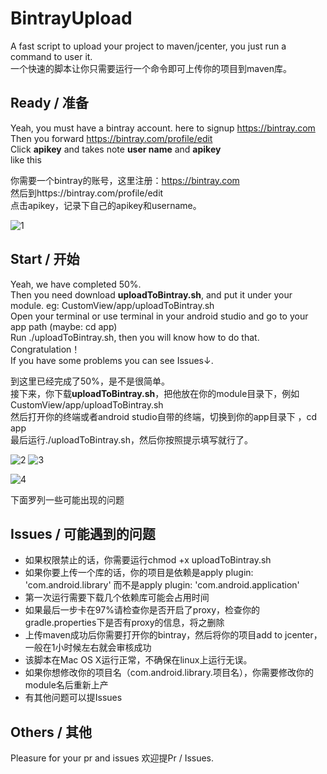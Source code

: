 # BintrayUpload
A fast script to upload your project to maven/jcenter, you just run a command to user it.   
一个快速的脚本让你只需要运行一个命令即可上传你的项目到maven库。

## Ready / 准备
Yeah, you must have a bintray account. here to signup https://bintray.com  
Then you forward https://bintray.com/profile/edit   
Click **apikey** and takes note **user name** and **apikey**  
like this


你需要一个bintray的账号，这里注册：https://bintray.com    
然后到https://bintray.com/profile/edit    
点击apikey，记录下自己的apikey和username。

![1](https://cloud.githubusercontent.com/assets/14801837/17085094/3cf28fe6-5202-11e6-871b-f8cbbb22c1d5.png)

## Start / 开始
Yeah, we have completed 50%.   
Then you need download **uploadToBintray.sh**, and put it under your module. eg: CustomView/app/uploadToBintray.sh    
Open your terminal or use terminal in your android studio  and go to your app path  (maybe: cd app)  
Run ./uploadToBintray.sh, then you will know how to do that.  
Congratulation！  
If you have some problems you can see Issues↓.  


到这里已经完成了50%，是不是很简单。  
接下来，你下载**uploadToBintray.sh**，把他放在你的module目录下，例如CustomView/app/uploadToBintray.sh  
然后打开你的终端或者android studio自带的终端，切换到你的app目录下 ，cd app  
最后运行./uploadToBintray.sh，然后你按照提示填写就行了。  

![2](https://cloud.githubusercontent.com/assets/14801837/17085098/4f4beec6-5202-11e6-9660-abc8790db425.png)
![3](https://cloud.githubusercontent.com/assets/14801837/17085119/f2d5dafc-5202-11e6-8de6-73e4ee514298.png)


![4](https://cloud.githubusercontent.com/assets/14801837/17085136/8aed401e-5203-11e6-951c-ff177120e51a.png)

下面罗列一些可能出现的问题


## Issues / 可能遇到的问题
- 如果权限禁止的话，你需要运行chmod +x uploadToBintray.sh
- 如果你要上传一个库的话，你的项目是依赖是apply plugin: 'com.android.library' 而不是apply plugin: 'com.android.application'
- 第一次运行需要下载几个依赖库可能会占用时间
- 如果最后一步卡在97%请检查你是否开启了proxy，检查你的gradle.properties下是否有proxy的信息，将之删除
- 上传maven成功后你需要打开你的bintray，然后将你的项目add to jcenter，一般在1小时候左右就会审核成功
- 该脚本在Mac OS X运行正常，不确保在linux上运行无误。
- 如果你想修改你的项目名（com.android.library.项目名），你需要修改你的module名后重新上产
- 有其他问题可以提Issues


## Others / 其他
Pleasure for your pr and issues
欢迎提Pr / Issues.  
